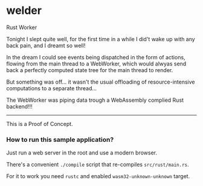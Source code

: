 # welder
Rust Worker

Tonight I slept quite well, for the first time in a while I did't wake up with any back pain, and I dreamt so well!

In the dream I could see events being dispatched in the form of actions, flowing from the main thread to a WebWorker, which would alwyas send back a perfectly computed state tree for the main thread to render.

But something was off... it wasn't the usual offloading of resource-intensive computations to a separate thread...

The WebWorker was piping data trough a WebAssembly complied Rust backend!!!

___

This is a Proof of Concept.

### How to run this sample application?
Just run a web server in the root and use a modern browser.

There's a convenient `./compile` script that re-compiles `src/rust/main.rs`.

For it to work you need `rustc` and enabled `wasm32-unknown-unknown` target.

